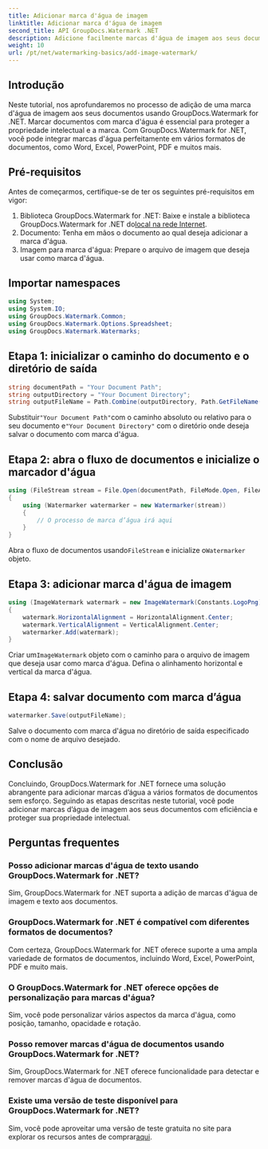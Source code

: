 ```yaml
---
title: Adicionar marca d'água de imagem
linktitle: Adicionar marca d'água de imagem
second_title: API GroupDocs.Watermark .NET
description: Adicione facilmente marcas d'água de imagem aos seus documentos usando GroupDocs.Watermark for .NET. Proteja sua propriedade intelectual com facilidade.
weight: 10
url: /pt/net/watermarking-basics/add-image-watermark/
---
```

## Introdução
Neste tutorial, nos aprofundaremos no processo de adição de uma marca d'água de imagem aos seus documentos usando GroupDocs.Watermark for .NET. Marcar documentos com marca d'água é essencial para proteger a propriedade intelectual e a marca. Com GroupDocs.Watermark for .NET, você pode integrar marcas d'água perfeitamente em vários formatos de documentos, como Word, Excel, PowerPoint, PDF e muitos mais.
## Pré-requisitos
Antes de começarmos, certifique-se de ter os seguintes pré-requisitos em vigor:
1.  Biblioteca GroupDocs.Watermark for .NET: Baixe e instale a biblioteca GroupDocs.Watermark for .NET do[local na rede Internet](https://releases.groupdocs.com/Watermark/net/).
2. Documento: Tenha em mãos o documento ao qual deseja adicionar a marca d'água.
3. Imagem para marca d'água: Prepare o arquivo de imagem que deseja usar como marca d'água.

## Importar namespaces
```csharp
using System;
using System.IO;
using GroupDocs.Watermark.Common;
using GroupDocs.Watermark.Options.Spreadsheet;
using GroupDocs.Watermark.Watermarks;
```
## Etapa 1: inicializar o caminho do documento e o diretório de saída
```csharp
string documentPath = "Your Document Path";
string outputDirectory = "Your Document Directory";
string outputFileName = Path.Combine(outputDirectory, Path.GetFileName(documentPath));
```
 Substituir`"Your Document Path"`com o caminho absoluto ou relativo para o seu documento e`"Your Document Directory"` com o diretório onde deseja salvar o documento com marca d'água.
## Etapa 2: abra o fluxo de documentos e inicialize o marcador d'água
```csharp
using (FileStream stream = File.Open(documentPath, FileMode.Open, FileAccess.ReadWrite))
{
    using (Watermarker watermarker = new Watermarker(stream))
    {
        // O processo de marca d’água irá aqui
    }
}
```
 Abra o fluxo de documentos usando`FileStream` e inicialize o`Watermarker` objeto.
## Etapa 3: adicionar marca d'água de imagem
```csharp
using (ImageWatermark watermark = new ImageWatermark(Constants.LogoPng))
{
    watermark.HorizontalAlignment = HorizontalAlignment.Center;
    watermark.VerticalAlignment = VerticalAlignment.Center;
    watermarker.Add(watermark);
}
```
 Criar um`ImageWatermark` objeto com o caminho para o arquivo de imagem que deseja usar como marca d'água. Defina o alinhamento horizontal e vertical da marca d'água.
## Etapa 4: salvar documento com marca d’água
```csharp
watermarker.Save(outputFileName);
```
Salve o documento com marca d'água no diretório de saída especificado com o nome de arquivo desejado.

## Conclusão
Concluindo, GroupDocs.Watermark for .NET fornece uma solução abrangente para adicionar marcas d’água a vários formatos de documentos sem esforço. Seguindo as etapas descritas neste tutorial, você pode adicionar marcas d’água de imagem aos seus documentos com eficiência e proteger sua propriedade intelectual.
## Perguntas frequentes
### Posso adicionar marcas d'água de texto usando GroupDocs.Watermark for .NET?
Sim, GroupDocs.Watermark for .NET suporta a adição de marcas d'água de imagem e texto aos documentos.
### GroupDocs.Watermark for .NET é compatível com diferentes formatos de documentos?
Com certeza, GroupDocs.Watermark for .NET oferece suporte a uma ampla variedade de formatos de documentos, incluindo Word, Excel, PowerPoint, PDF e muito mais.
### O GroupDocs.Watermark for .NET oferece opções de personalização para marcas d'água?
Sim, você pode personalizar vários aspectos da marca d'água, como posição, tamanho, opacidade e rotação.
### Posso remover marcas d'água de documentos usando GroupDocs.Watermark for .NET?
Sim, GroupDocs.Watermark for .NET oferece funcionalidade para detectar e remover marcas d'água de documentos.
### Existe uma versão de teste disponível para GroupDocs.Watermark for .NET?
 Sim, você pode aproveitar uma versão de teste gratuita no site para explorar os recursos antes de comprar[aqui](https://releases.groupdocs.com/).